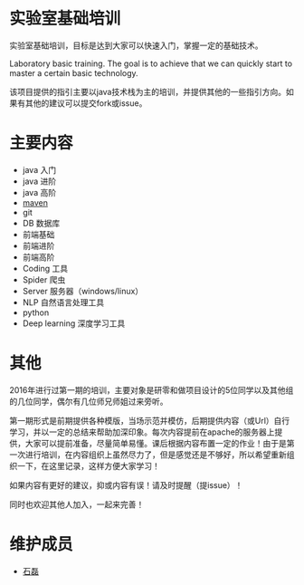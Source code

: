 # 实验室基础培训

实验室基础培训，目标是达到大家可以快速入门，掌握一定的基础技术。

Laboratory basic training. The goal is to achieve that we can quickly start to master a certain basic technology.

该项目提供的指引主要以java技术栈为主的培训，并提供其他的一些指引方向。如果有其他的建议可以提交fork或issue。

# 主要内容

- java 入门
- java 进阶
- java 高阶
- [maven](/doc/maven)
- git
- DB 数据库
- 前端基础
- 前端进阶
- 前端高阶
- Coding 工具
- Spider 爬虫
- Server 服务器（windows/linux）
- NLP 自然语言处理工具
- python
- Deep learning 深度学习工具

# 其他

2016年进行过第一期的培训，主要对象是研零和做项目设计的5位同学以及其他组的几位同学，偶尔有几位师兄师姐过来旁听。

第一期形式是前期提供各种模版，当场示范并模仿，后期提供内容（或Url）自行学习，并以一定的总结来帮助加深印象。每次内容提前在apache的服务器上提供，大家可以提前准备，尽量简单易懂。课后根据内容布置一定的作业！由于是第一次进行培训，在内容组织上虽然尽力了，但是感觉还是不够好，所以希望重新组织一下，在这里记录，这样方便大家学习！

如果内容有更好的建议，抑或内容有误！请及时提醒（提issue）！

同时也欢迎其他人加入，一起来完善！

# 维护成员

- [石磊](http://xjtushilei.com)


